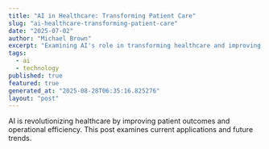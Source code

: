 ```yaml
---
title: "AI in Healthcare: Transforming Patient Care"
slug: "ai-healthcare-transforming-patient-care"
date: "2025-07-02"
author: "Michael Brown"
excerpt: "Examining AI's role in transforming healthcare and improving patient outcomes."
tags:
  - ai
  - technology
published: true
featured: true
generated_at: "2025-08-28T06:35:16.825276"
layout: "post"
---
```


AI is revolutionizing healthcare by improving patient outcomes and operational efficiency. This post examines current applications and future trends.